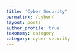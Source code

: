 ```yaml
---
title: "Cyber Security"
permalink: /cyber/
layout: posts
author_profile: true
taxonomy: category
category: cyber-security
---
```

